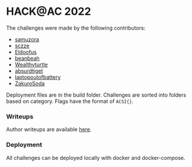 # HACK@AC 2022

The challenges were made by the following contributors:

* [samuzora](https://github.com/samuzora)
* [sczze](https://github.com/sczze)
* [Eldoofus](https://github.com/Eldoofus)
* [beanbeah](https://github.com/beanbeah)
* [Wealthyturtle](https://github.com/Wealthyturtle)
* [absurdtiget](https://github.com/absurdtiger)
* [laptopoutofbattery](https://github.com/laptopoutofbattery)
* [ZakuroSoda](https://github.com/ZakuroSoda)

Deployment files are in the build folder. Challenges are sorted into folders based on category. Flags have the format of `ACSI{}`.  


### Writeups

Author writeups are available [here](WRITEUPS.md).  

### Deployment

All challenges can be deployed locally with docker and docker-compose.  
